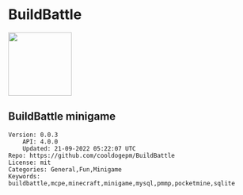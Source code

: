 # BuildBattle
<img src="https://raw.githubusercontent.com/cooldogedev/BuildBattle/8d37cad3c0e8faa0899c8526699a33b97477abfc/assets/icon.png" width="128" height="128" />

## BuildBattle minigame
```properties
Version: 0.0.3
    API: 4.0.0
    Updated: 21-09-2022 05:22:07 UTC
Repo: https://github.com/cooldogepm/BuildBattle
License: mit
Categories: General,Fun,Minigame
Keywords: buildbattle,mcpe,minecraft,minigame,mysql,pmmp,pocketmine,sqlite
```